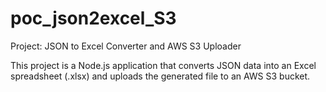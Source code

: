 # poc_json2excel_S3

Project: JSON to Excel Converter and AWS S3 Uploader

This project is a Node.js application that converts JSON data into an Excel spreadsheet (.xlsx) and uploads the generated file to an AWS S3 bucket. 
